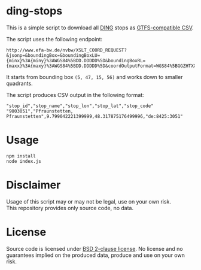 # ding-stops

This is a simple script to download all [DING](http://www.ding.eu) stops as [GTFS-compatible CSV](https://developers.google.com/transit/gtfs/reference/stops-file).

The script uses the following endpoint:

```
http://www.efa-bw.de/nvbw/XSLT_COORD_REQUEST?&jsonp=&boundingBox=&boundingBoxLU={minx}%3A{miny}%3AWGS84%5BDD.DDDDD%5D&boundingBoxRL={maxx}%3A{maxy}%3AWGS84%5BDD.DDDDD%5D&coordOutputFormat=WGS84%5BGGZHTXX%5D&type_1=STOP&outputFormat=json&inclFilter=1
```

It starts from bounding box `(5, 47, 15, 56)` and works down to smaller quadrants.

The script produces CSV output in the following format:

```
"stop_id","stop_name","stop_lon","stop_lat","stop_code"
"9003051","Pfraunstetten, Pfraunstetten",9.799042221399999,48.317875176499996,"de:8425:3051"
```

# Usage

```
npm install
node index.js
```

# Disclaimer

Usage of this script may or may not be legal, use on your own risk.  
This repository provides only source code, no data.

# License

Source code is licensed under [BSD 2-clause license](LICENSE). No license and no guarantees implied on the produced data, produce and use on your own risk.